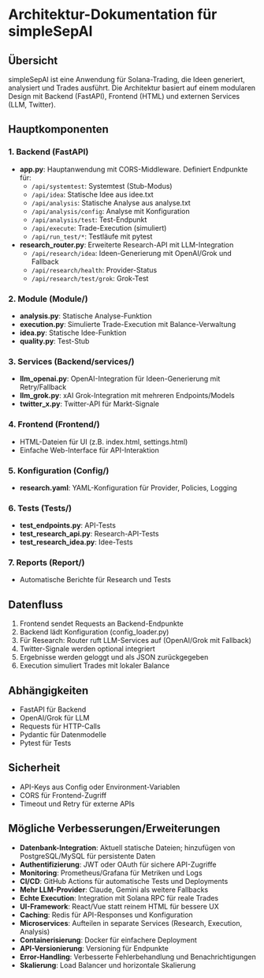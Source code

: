 # Architektur-Dokumentation für simpleSepAI

## Übersicht
simpleSepAI ist eine Anwendung für Solana-Trading, die Ideen generiert, analysiert und Trades ausführt. Die Architektur basiert auf einem modularen Design mit Backend (FastAPI), Frontend (HTML) und externen Services (LLM, Twitter).

## Hauptkomponenten

### 1. Backend (FastAPI)
- **app.py**: Hauptanwendung mit CORS-Middleware. Definiert Endpunkte für:
  - `/api/systemtest`: Systemtest (Stub-Modus)
  - `/api/idea`: Statische Idee aus idee.txt
  - `/api/analysis`: Statische Analyse aus analyse.txt
  - `/api/analysis/config`: Analyse mit Konfiguration
  - `/api/analysis/test`: Test-Endpunkt
  - `/api/execute`: Trade-Execution (simuliert)
  - `/api/run_test/*`: Testläufe mit pytest
- **research_router.py**: Erweiterte Research-API mit LLM-Integration
  - `/api/research/idea`: Ideen-Generierung mit OpenAI/Grok und Fallback
  - `/api/research/health`: Provider-Status
  - `/api/research/test/grok`: Grok-Test

### 2. Module (Module/)
- **analysis.py**: Statische Analyse-Funktion
- **execution.py**: Simulierte Trade-Execution mit Balance-Verwaltung
- **idea.py**: Statische Idee-Funktion
- **quality.py**: Test-Stub

### 3. Services (Backend/services/)
- **llm_openai.py**: OpenAI-Integration für Ideen-Generierung mit Retry/Fallback
- **llm_grok.py**: xAI Grok-Integration mit mehreren Endpoints/Models
- **twitter_x.py**: Twitter-API für Markt-Signale

### 4. Frontend (Frontend/)
- HTML-Dateien für UI (z.B. index.html, settings.html)
- Einfache Web-Interface für API-Interaktion

### 5. Konfiguration (Config/)
- **research.yaml**: YAML-Konfiguration für Provider, Policies, Logging

### 6. Tests (Tests/)
- **test_endpoints.py**: API-Tests
- **test_research_api.py**: Research-API-Tests
- **test_research_idea.py**: Idee-Tests

### 7. Reports (Report/)
- Automatische Berichte für Research und Tests

## Datenfluss
1. Frontend sendet Requests an Backend-Endpunkte
2. Backend lädt Konfiguration (config_loader.py)
3. Für Research: Router ruft LLM-Services auf (OpenAI/Grok mit Fallback)
4. Twitter-Signale werden optional integriert
5. Ergebnisse werden geloggt und als JSON zurückgegeben
6. Execution simuliert Trades mit lokaler Balance

## Abhängigkeiten
- FastAPI für Backend
- OpenAI/Grok für LLM
- Requests für HTTP-Calls
- Pydantic für Datenmodelle
- Pytest für Tests

## Sicherheit
- API-Keys aus Config oder Environment-Variablen
- CORS für Frontend-Zugriff
- Timeout und Retry für externe APIs

## Mögliche Verbesserungen/Erweiterungen
- **Datenbank-Integration**: Aktuell statische Dateien; hinzufügen von PostgreSQL/MySQL für persistente Daten
- **Authentifizierung**: JWT oder OAuth für sichere API-Zugriffe
- **Monitoring**: Prometheus/Grafana für Metriken und Logs
- **CI/CD**: GitHub Actions für automatische Tests und Deployments
- **Mehr LLM-Provider**: Claude, Gemini als weitere Fallbacks
- **Echte Execution**: Integration mit Solana RPC für reale Trades
- **UI-Framework**: React/Vue statt reinem HTML für bessere UX
- **Caching**: Redis für API-Responses und Konfiguration
- **Microservices**: Aufteilen in separate Services (Research, Execution, Analysis)
- **Containerisierung**: Docker für einfachere Deployment
- **API-Versionierung**: Versioning für Endpunkte
- **Error-Handling**: Verbesserte Fehlerbehandlung und Benachrichtigungen
- **Skalierung**: Load Balancer und horizontale Skalierung